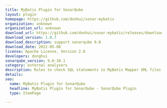 ```yaml
---
title: MyBatis Plugin for SonarQube
layout: plugin
homepage: https://github.com/donhui/sonar-mybatis
organization: unknown
organization_url: unknown
download_url: https://github.com/donhui/sonar-mybatis/releases/download/1.0.7/sonar-mybatis-plugin-1.0.7.jar
download_version: 1.0.7
download_description: support sonarqube 9.0
download_date: 2022-05-08
license: Apache License, Version 2.0
developers: donghui
sonarqube_version: 9.0-10.1
category: external analysers
description: Rules to check SQL statements in MyBatis Mapper XML files.
details: 
seo:
  name: MyBatis Plugin for SonarQube
  headline: MyBatis Plugin for SonarQube - SonarQube Plugin
  type: ItemPage

---
```

